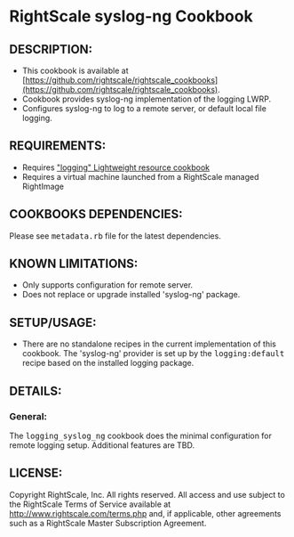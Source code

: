 # RightScale syslog-ng Cookbook

## DESCRIPTION:

* This cookbook is available at [https://github.com/rightscale/rightscale_cookbooks](https://github.com/rightscale/rightscale_cookbooks).
* Cookbook provides syslog-ng implementation of the logging LWRP.
* Configures syslog-ng to log to a remote server, or default local file logging.

## REQUIREMENTS:

* Requires ["logging" Lightweight resource cookbook][logging]
* Requires a virtual machine launched from a RightScale managed RightImage

[logging]: https://github.com/rightscale/rightscale_cookbooks/tree/master/cookbooks/logging

## COOKBOOKS DEPENDENCIES:

Please see <tt>metadata.rb</tt> file for the latest dependencies.

## KNOWN LIMITATIONS:

* Only supports configuration for remote server.
* Does not replace or upgrade installed 'syslog-ng' package.

## SETUP/USAGE:

* There are no standalone recipes in the current implementation of this
  cookbook.
  The 'syslog-ng' provider is set up by the <tt>logging:default</tt> recipe
  based on the installed logging package.

## DETAILS:

### General:

The <tt>logging_syslog_ng</tt> cookbook does the minimal configuration for
remote logging setup. Additional features are TBD.

## LICENSE:

Copyright RightScale, Inc. All rights reserved.
All access and use subject to the RightScale Terms of Service available at
http://www.rightscale.com/terms.php and, if applicable, other agreements
such as a RightScale Master Subscription Agreement.
